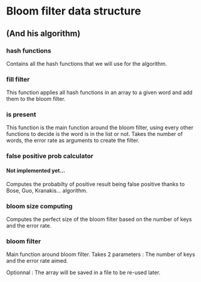 # Bloom filter data structure
## (And his algorithm)

### hash functions
Contains all the hash functions that we will use for the algorithm.

### fill filter
This function applies all hash functions in an array to a given word
and add them to the bloom filter.

### is present
This function is the main function around the bloom filter, using every other
functions to decide is the word is in the list or not.
Takes the number of words, the error rate as arguments to create the filter.

### false positive prob calculator
#### Not implemented yet...
Computes the probabilty of positive result being false positive thanks to
Bose, Guo, Kranakis... algorithm.

### bloom size computing
Computes the perfect size of the bloom filter based on the number of keys and
the error rate.

### bloom filter
Main function around bloom filter.
Takes 2 parameters : The number of keys and the error rate aimed.

Optionnal : The array will be saved in a file to be re-used later.
